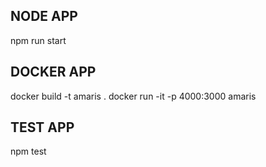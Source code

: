 
## NODE APP
npm run start



## DOCKER APP
docker build -t amaris .
docker run -it -p 4000:3000 amaris


## TEST APP
npm test